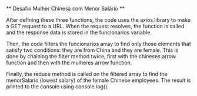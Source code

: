 ** Desafio Mulher Chinesa com Menor Salário **

After defining these three functions, the code uses the axios library to make a GET request to a URL. When the request resolves, the function is called and the response data is stored in the funcionarios variable.

Then, the code filters the funcionarios array to find only those elements that satisfy two conditions: they are from China and they are female. This is done by chaining the filter method twice, first with the chineses arrow function and then with the mulheres arrow function.

Finally, the reduce method is called on the filtered array to find the menorSalario (lowest salary) of the female Chinese employees. The result is printed to the console using console.log().

